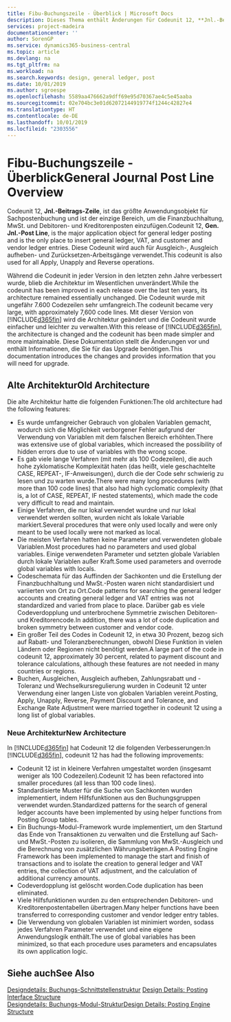 ```yaml
---
title: Fibu-Buchungszeile - Überblick | Microsoft Docs
description: Dieses Thema enthält Änderungen für Codeunit 12, **Jnl.-Beitrags-Zeile**, welche das größte Anwendungsobjekt für Sachpostenbuchung ist und der einzige Bereich, um in der Finanzbuchhaltung MwSt. und Debitoren- und Kreditorenposten einzufügen.
services: project-madeira
documentationcenter: ''
author: SorenGP
ms.service: dynamics365-business-central
ms.topic: article
ms.devlang: na
ms.tgt_pltfrm: na
ms.workload: na
ms.search.keywords: design, general ledger, post
ms.date: 10/01/2019
ms.author: sgroespe
ms.openlocfilehash: 5589aa476662a9dff69e95d70367ae4c5e45aaba
ms.sourcegitcommit: 02e704bc3e01d62072144919774f1244c42827e4
ms.translationtype: HT
ms.contentlocale: de-DE
ms.lasthandoff: 10/01/2019
ms.locfileid: "2303556"
---
```

# <a name="general-journal-post-line-overview"></a><span data-ttu-id="5be69-103">Fibu-Buchungszeile - Überblick</span><span class="sxs-lookup"><span data-stu-id="5be69-103">General Journal Post Line Overview</span></span>
<span data-ttu-id="5be69-104">Codeunit 12, **Jnl.-Beitrags-Zeile**, ist das größte Anwendungsobjekt für Sachpostenbuchung und ist der einzige Bereich, um die Finanzbuchhaltung, MwSt. und Debitoren- und Kreditorenposten einzufügen.</span><span class="sxs-lookup"><span data-stu-id="5be69-104">Codeunit 12, **Gen. Jnl.-Post Line**, is the major application object for general ledger posting and is the only place to insert general ledger, VAT, and customer and vendor ledger entries.</span></span> <span data-ttu-id="5be69-105">Diese Codeunit wird auch für Ausgleich-, Ausgleich aufheben- und Zurücksetzen-Arbeitsgänge verwendet.</span><span class="sxs-lookup"><span data-stu-id="5be69-105">This codeunit is also used for all Apply, Unapply and Reverse operations.</span></span>  
  
<span data-ttu-id="5be69-106">Während die Codeunit in jeder Version in den letzten zehn Jahre verbessert wurde, blieb die Architektur im Wesentlichen unverändert.</span><span class="sxs-lookup"><span data-stu-id="5be69-106">While the codeunit has been improved in each release over the last ten years, its architecture remained essentially unchanged.</span></span> <span data-ttu-id="5be69-107">Die Codeunit wurde mit ungefähr 7.600 Codezeilen sehr umfangreich.</span><span class="sxs-lookup"><span data-stu-id="5be69-107">The codeunit became very large, with approximately 7,600 code lines.</span></span> <span data-ttu-id="5be69-108">Mit dieser Version von [!INCLUDE[d365fin](includes/d365fin_md.md)] wird die Architektur geändert und die Codeunit wurde einfacher und leichter zu verwalten.</span><span class="sxs-lookup"><span data-stu-id="5be69-108">With this release of [!INCLUDE[d365fin](includes/d365fin_md.md)], the architecture is changed and the codeunit has been made simpler and more maintainable.</span></span> <span data-ttu-id="5be69-109">Diese Dokumentation stellt die Änderungen vor und enthält Informationen, die Sie für das Upgrade benötigen.</span><span class="sxs-lookup"><span data-stu-id="5be69-109">This documentation introduces the changes and provides information that you will need for upgrade.</span></span>  
  
## <a name="old-architecture"></a><span data-ttu-id="5be69-110">Alte Architektur</span><span class="sxs-lookup"><span data-stu-id="5be69-110">Old Architecture</span></span>  
<span data-ttu-id="5be69-111">Die alte Architektur hatte die folgenden Funktionen:</span><span class="sxs-lookup"><span data-stu-id="5be69-111">The old architecture had the following features:</span></span>  
  
* <span data-ttu-id="5be69-112">Es wurde umfangreicher Gebrauch von globalen Variablen gemacht, wodurch sich die Möglichkeit verborgener Fehler aufgrund der Verwendung von Variablen mit dem falschen Bereich erhöhten.</span><span class="sxs-lookup"><span data-stu-id="5be69-112">There was extensive use of global variables, which increased the possibility of hidden errors due to use of variables with the wrong scope.</span></span>  
* <span data-ttu-id="5be69-113">Es gab viele lange Verfahren (mit mehr als 100 Codezeilen), die auch hohe zyklomatische Komplexität haten (das heißt, viele geschachtelte CASE, REPEAT-, IF-Anweisungen), durch die der Code sehr schwierig zu lesen und zu warten wurde.</span><span class="sxs-lookup"><span data-stu-id="5be69-113">There were many long procedures (with more than 100 code lines) that also had high cyclomatic complexity (that is, a lot of CASE, REPEAT, IF nested statements), which made the code very difficult to read and maintain.</span></span>  
* <span data-ttu-id="5be69-114">Einige Verfahren, die nur lokal verwendet wurdne und nur lokal verwendet werden sollten, wurden nicht als lokale Variable markiert.</span><span class="sxs-lookup"><span data-stu-id="5be69-114">Several procedures that were only used locally and were only meant to be used locally were not marked as local.</span></span>  
* <span data-ttu-id="5be69-115">Die meisten Verfahren hatten keine Parameter und verwendeten globale Variablen.</span><span class="sxs-lookup"><span data-stu-id="5be69-115">Most procedures had no parameters and used global variables.</span></span> <span data-ttu-id="5be69-116">Einige verwendeten Parameter und setzten globale Variablen durch lokale Variablen außer Kraft.</span><span class="sxs-lookup"><span data-stu-id="5be69-116">Some used parameters and overrode global variables with locals.</span></span>  
* <span data-ttu-id="5be69-117">Codeschemata für das Auffinden der Sachkonten und die Erstellung der Finanzbuchhaltung und MwSt.-Posten waren nicht standardisiert und variierten von Ort zu Ort.</span><span class="sxs-lookup"><span data-stu-id="5be69-117">Code patterns for searching the general ledger accounts and creating general ledger and VAT entries was not standardized and varied from place to place.</span></span> <span data-ttu-id="5be69-118">Darüber gab es viele Codeverdopplung und unterbrochene Symmetrie zwischen Debitoren- und Kreditorencode.</span><span class="sxs-lookup"><span data-stu-id="5be69-118">In addition, there was a lot of code duplication and broken symmetry between customer and vendor code.</span></span>  
* <span data-ttu-id="5be69-119">Ein großer Teil des Codes in Codeunit 12, in etwa 30 Prozent, bezog sich auf Rabatt- und Toleranzberechnungen, obwohl Diese Funktion in vielen Ländern oder Regionen nicht benötigt werden.</span><span class="sxs-lookup"><span data-stu-id="5be69-119">A large part of the code in codeunit 12, approximately 30 percent, related to payment discount and tolerance calculations, although these features are not needed in many countries or regions.</span></span>  
* <span data-ttu-id="5be69-120">Buchen, Ausgleichen, Ausgleich aufheben, Zahlungsrabatt und -Toleranz und Wechselkursregulierung wurden in Codeunit 12 unter Verwendung einer langen Liste von globalen Variablen vereint.</span><span class="sxs-lookup"><span data-stu-id="5be69-120">Posting, Apply, Unapply, Reverse, Payment Discount and Tolerance, and Exchange Rate Adjustment were married together in codeunit 12 using a long list of global variables.</span></span>  
  
### <a name="new-architecture"></a><span data-ttu-id="5be69-121">Neue Architektur</span><span class="sxs-lookup"><span data-stu-id="5be69-121">New Architecture</span></span>  
<span data-ttu-id="5be69-122">In [!INCLUDE[d365fin](includes/d365fin_md.md)] hat Codeunit 12 die folgenden Verbesserungen:</span><span class="sxs-lookup"><span data-stu-id="5be69-122">In [!INCLUDE[d365fin](includes/d365fin_md.md)], codeunit 12 has had the following improvements:</span></span>  
  
* <span data-ttu-id="5be69-123">Codeunit 12 ist in kleinere Verfahren umgestaltet worden (insgesamt weniger als 100 Codezeilen).</span><span class="sxs-lookup"><span data-stu-id="5be69-123">Codeunit 12 has been refactored into smaller procedures (all less than 100 code lines).</span></span>  
* <span data-ttu-id="5be69-124">Standardisierte Muster für die Suche von Sachkonten wurden implementiert, indem Hilfsfunktionen aus den Buchungsgruppen verwendet wurden.</span><span class="sxs-lookup"><span data-stu-id="5be69-124">Standardized patterns for the search of general ledger accounts have been implemented by using helper functions from Posting Group tables.</span></span>  
* <span data-ttu-id="5be69-125">Ein Buchungs-Modul-Framework wurde implementiert, um den Startund das Ende von Transaktionen zu verwalten und die Erstellung auf Sach- und MwSt.-Posten zu isolieren, die Sammlung von MwSt.-Ausgleich und die Berechnung von zusätzlichen Währungsbeträgen.</span><span class="sxs-lookup"><span data-stu-id="5be69-125">A Posting Engine Framework has been implemented to manage the start and finish of transactions and to isolate the creation to general ledger and VAT entries, the collection of VAT adjustment, and the calculation of additional currency amounts.</span></span>  
* <span data-ttu-id="5be69-126">Codeverdopplung ist gelöscht worden.</span><span class="sxs-lookup"><span data-stu-id="5be69-126">Code duplication has been eliminated.</span></span>  
* <span data-ttu-id="5be69-127">Viele Hilfsfunktionen wurden zu den entsprechenden Debitoren- und Kreditorenpostentabellen übertragen.</span><span class="sxs-lookup"><span data-stu-id="5be69-127">Many helper functions have been transferred to corresponding customer and vendor ledger entry tables.</span></span>  
* <span data-ttu-id="5be69-128">Die Verwendung von globalen Variablen ist minimiert worden, sodass jedes Verfahren Parameter verwendet und eine eigene Anwendungslogik enthält.</span><span class="sxs-lookup"><span data-stu-id="5be69-128">The use of global variables has been minimized, so that each procedure uses parameters and encapsulates its own application logic.</span></span>  
  
## <a name="see-also"></a><span data-ttu-id="5be69-129">Siehe auch</span><span class="sxs-lookup"><span data-stu-id="5be69-129">See Also</span></span>  
<span data-ttu-id="5be69-130">[Designdetails: Buchungs-Schnittstellenstruktur](design-details-posting-interface-structure.md) </span><span class="sxs-lookup"><span data-stu-id="5be69-130">[Design Details: Posting Interface Structure](design-details-posting-interface-structure.md) </span></span>  
[<span data-ttu-id="5be69-131">Designdetails: Buchungs-Modul-Struktur</span><span class="sxs-lookup"><span data-stu-id="5be69-131">Design Details: Posting Engine Structure</span></span>](design-details-posting-engine-structure.md)
